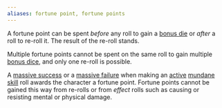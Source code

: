 ```yaml
---
aliases: fortune point, fortune points
---
```

   
A fortune point can be spent _before_ any roll to gain a [bonus die](../Rolling%20Dice/Bonus%20Dice.md) or _after_ a roll to re-roll it. The result of the re-roll stands.   
   
Multiple fortune points cannot be spent on the same roll to gain multiple [bonus dice](../Rolling%20Dice/Bonus%20Dice.md), and only one re-roll is possible.   
   
A [massive success](../Rolling%20Dice/Massive%20Success.md) or a [massive failure](../Rolling%20Dice/Massive%20Failure.md) when making an [active](../Rolling%20Dice/Active%20vs%20Passive%20Rolls.md) [mundane skill](../Skills/Skills.md) roll awards the character a fortune point. Fortune points cannot be gained this way from re-rolls or from _effect_ rolls such as causing or resisting mental or physical damage.